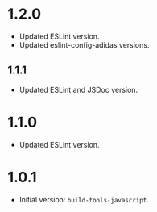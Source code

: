 # 1.2.0

- Updated ESLint version.
- Updated eslint-config-adidas versions.

## 1.1.1

- Updated ESLint and JSDoc version.

# 1.1.0

- Updated ESLint version.

# 1.0.1

- Initial version: `build-tools-javascript`.
